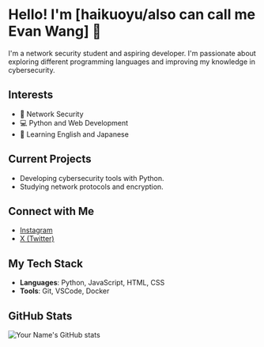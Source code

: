 # Hello! I'm [haikuoyu/also can call me Evan Wang] 👋

I'm a network security student and aspiring developer. I'm passionate about exploring different programming languages and improving my knowledge in cybersecurity.

## Interests

- 🔐 Network Security
- 💻 Python and Web Development
- 🌱 Learning English and Japanese

## Current Projects

- Developing cybersecurity tools with Python.
- Studying network protocols and encryption.

## Connect with Me

- [Instagram](https://www.instagram.com/haikuoyu28)
- [X (Twitter)](https://twitter.com/haikuoyu28)

## My Tech Stack

- **Languages**: Python, JavaScript, HTML, CSS
- **Tools**: Git, VSCode, Docker

## GitHub Stats

![Your Name's GitHub stats](https://github-readme-stats.vercel.app/api?username=haikuoyu28&show_icons=true&theme=radical)
